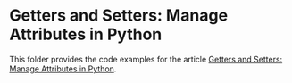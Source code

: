 # Getters and Setters: Manage Attributes in Python

This folder provides the code examples for the article [Getters and Setters: Manage Attributes in Python](https://realpython.com/python-getter-setter/).